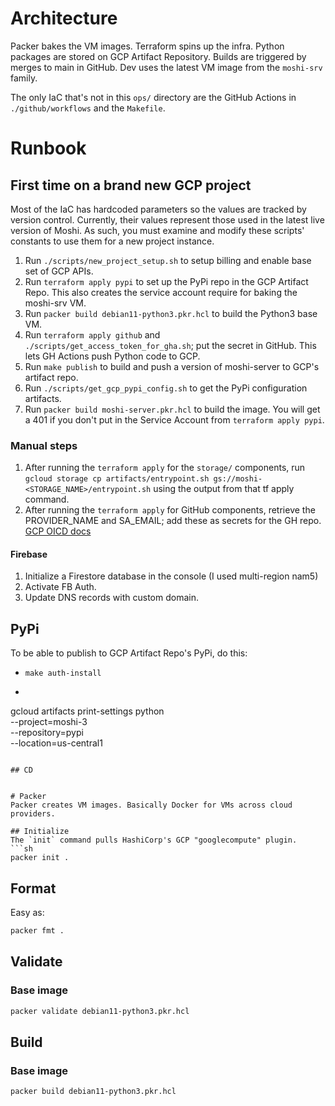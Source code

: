 # Architecture
Packer bakes the VM images.
Terraform spins up the infra.
Python packages are stored on GCP Artifact Repository.
Builds are triggered by merges to main in GitHub.
Dev uses the latest VM image from the `moshi-srv` family.

The only IaC that's not in this `ops/` directory are the GitHub Actions in `./github/workflows` and the `Makefile`.

# Runbook

## First time on a brand new GCP project
Most of the IaC has hardcoded parameters so the values are tracked by version control. Currently, their values represent those used in the latest live version of Moshi. As such, you must examine and modify these scripts' constants to use them for a new project instance.
1. Run `./scripts/new_project_setup.sh` to setup billing and enable base set of GCP APIs.
1. Run `terraform apply pypi` to set up the PyPi repo in the GCP Artifact Repo. This also creates the service account require for baking the moshi-srv VM.
1. Run `packer build debian11-python3.pkr.hcl` to build the Python3 base VM.
1. Run `terraform apply github` and `./scripts/get_access_token_for_gha.sh`; put the secret in GitHub. This lets GH Actions push Python code to GCP.
1. Run `make publish` to build and push a version of moshi-server to GCP's artifact repo.
1. Run `./scripts/get_gcp_pypi_config.sh` to get the PyPi configuration artifacts.
1. Run `packer build moshi-server.pkr.hcl` to build the image. You will get a 401 if you don't put in the Service Account from `terraform apply pypi`.

### Manual steps
1. After running the `terraform apply` for the `storage/` components, run `gcloud storage cp artifacts/entrypoint.sh gs://moshi-<STORAGE_NAME>/entrypoint.sh` using the output from that tf apply command.
1. After running the `terraform apply` for GitHub components, retrieve the PROVIDER_NAME and SA_EMAIL; add these as secrets for the GH repo. [GCP OICD docs](https://github.com/terraform-google-modules/terraform-google-github-actions-runners/tree/master/modules/gh-oidc)

#### Firebase
1. Initialize a Firestore database in the console (I used multi-region nam5)
1. Activate FB Auth.
1. Update DNS records with custom domain.

## PyPi
To be able to publish to GCP Artifact Repo's PyPi, do this:
- `make auth-install`
- ```
gcloud artifacts print-settings python \
    --project=moshi-3 \
    --repository=pypi \
    --location=us-central1
```

## CD


# Packer
Packer creates VM images. Basically Docker for VMs across cloud providers.

## Initialize
The `init` command pulls HashiCorp's GCP "googlecompute" plugin.
```sh
packer init .
```

## Format
Easy as:
```sh
packer fmt .
```

## Validate

### Base image
```sh
packer validate debian11-python3.pkr.hcl
```

## Build

### Base image
```sh
packer build debian11-python3.pkr.hcl
```

